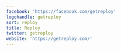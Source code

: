 ```yaml
---
facebook: 'https://facebook.com/getreploy'
logohandle: getreploy
sort: reploy
title: Reploy
twitter: getreploy
website: 'https://getreploy.com/'
---
```

